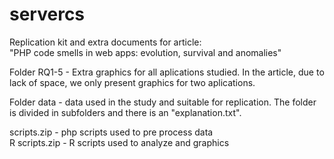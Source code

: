 # servercs


Replication kit and extra documents for article:<br>
"PHP code smells in web apps: evolution, survival and anomalies"

Folder RQ1-5 - Extra graphics for all aplications studied. In the article, due to lack of space, we only present graphics for two aplications.

Folder data - data used in the study and suitable for replication. The folder is divided in subfolders and there is an "explanation.txt".

scripts.zip - php scripts used to pre process data<br>
R scripts.zip - R scripts used to analyze and graphics
